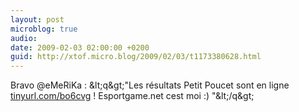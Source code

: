 ```yaml
---
layout: post
microblog: true
audio: 
date: 2009-02-03 02:00:00 +0200
guid: http://xtof.micro.blog/2009/02/03/t1173380628.html
---
```

Bravo @eMeRiKa : &amp;lt;q&amp;gt;"Les résultats Petit Poucet sont en ligne [tinyurl.com/bo6cvg](http://tinyurl.com/bo6cvg) ! Esportgame.net cest moi :) "&amp;lt;/q&amp;gt;
